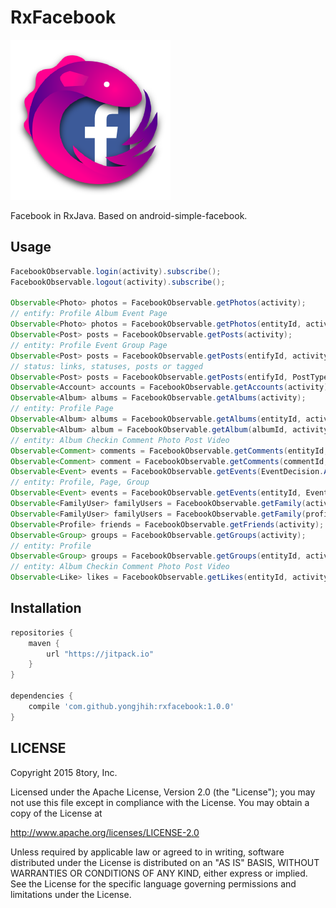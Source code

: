 # RxFacebook

[![rxparse.png](art/rxfacebook.png)](art/rxfacebook.png)

<!--
[![rxfacebook.svg](art/rxfacebook.svg)](art/rxfacebook.svg)
-->

Facebook in RxJava. Based on android-simple-facebook.

## Usage

```java
FacebookObservable.login(activity).subscribe();
FacebookObservable.logout(activity).subscribe();

Observable<Photo> photos = FacebookObservable.getPhotos(activity);
// entify: Profile Album Event Page
Observable<Photo> photos = FacebookObservable.getPhotos(entityId, activity);
Observable<Post> posts = FacebookObservable.getPosts(activity);
// entity: Profile Event Group Page
Observable<Post> posts = FacebookObservable.getPosts(entifyId, activity);
// status: links, statuses, posts or tagged
Observable<Post> posts = FacebookObservable.getPosts(entifyId, PostType.STATUSES, activity);
Observable<Account> accounts = FacebookObservable.getAccounts(activity);
Observable<Album> albums = FacebookObservable.getAlbums(activity);
// entity: Profile Page
Observable<Album> albums = FacebookObservable.getAlbums(entityId, activity);
Observable<Album> album = FacebookObservable.getAlbum(albumId, activity);
// entity: Album Checkin Comment Photo Post Video
Observable<Comment> comments = FacebookObservable.getComments(entityId, activity);
Observable<Comment> comment = FacebookObservable.getComments(commentId, activity);
Observable<Event> events = FacebookObservable.getEvents(EventDecision.ATTENDING, activity);
// entity: Profile, Page, Group
Observable<Event> events = FacebookObservable.getEvents(entityId, EventDecision.ATTENDING, activity);
Observable<FamilyUser> familyUsers = FacebookObservable.getFamily(activity);
Observable<FamilyUser> familyUsers = FacebookObservable.getFamily(profileId, activity);
Observable<Profile> friends = FacebookObservable.getFriends(activity);
Observable<Group> groups = FacebookObservable.getGroups(activity);
// entity: Profile
Observable<Group> groups = FacebookObservable.getGroups(entityId, activity);
// entity: Album Checkin Comment Photo Post Video
Observable<Like> likes = FacebookObservable.getLikes(entityId, activity);
```

## Installation

```gradle
repositories {
    maven {
        url "https://jitpack.io"
    }
}

dependencies {
    compile 'com.github.yongjhih:rxfacebook:1.0.0'
}
```

## LICENSE

Copyright 2015 8tory, Inc.

Licensed under the Apache License, Version 2.0 (the "License"); you may not use this file except in compliance with the License. You may obtain a copy of the License at

http://www.apache.org/licenses/LICENSE-2.0

Unless required by applicable law or agreed to in writing, software distributed under the License is distributed on an "AS IS" BASIS, WITHOUT WARRANTIES OR CONDITIONS OF ANY KIND, either express or implied. See the License for the specific language governing permissions and limitations under the License.
